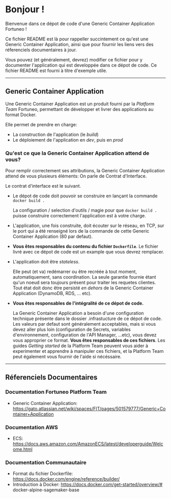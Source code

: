 # Bonjour !

Bienvenue dans ce dépot de code d'une Generic Container Application Fortuneo !

Ce fichier README est là pour rappeller succintement ce qu'est une Generic Container Application, ainsi que pour fournir les liens vers des réferenciels documentaires à jour.

Vous pouvez (et généralement, devrez) modifier ce fichier pour y documenter l'application qui est developpée dans ce dépot de code. Ce fichier README est fourni à titre d'exemple utile.

___

## Generic Container Application

Une Generic Container Application est un produit fourni par la _Platform Team_ Fortuneo, permettant de développer et livrer des applications au format Docker.

Elle permet de prendre en charge:

* La construction de l'application (le _build_)
* Le déploiement de l'application en _dev_, puis en _prod_

### Qu'est ce que la Generic Container Application attend de vous?

Pour remplir correctement ses attributions, la Generic Container Application attend de vous plusieurs éléments: On parle de Contrat d'Interface.

Le contrat d'interface est le suivant.

* Le dépot de code doit pouvoir se construire en lançant la commande `docker build .`

  La configuration / selection d'outils / magie pour que `docker build .` puisse construire correctement l'application est à votre charge.

* L'application, une fois construite, doit écouter sur le réseau, en TCP, sur le port qui a été renseigné lors de la commande de cette Generic Container Application (80 par defaut).

* **Vous êtes responsables du contenu du fichier `Dockerfile`**. Le fichier livré avec ce dépot de code est un example que vous devrez remplacer.

* L'application doit être _stateless_.

  Elle peut (et va) redémarrer ou être recréée à tout moment, automatiquement, sans coordination.
  La seule garantie fournie étant qu'un noeud sera toujours présent pour traiter les requetes clientes. Tout état doit donc être persisté _en dehors_ de la Generic Container Application (DynamoDB, RDS, ... etc).

* **Vous êtes responsables de l'intégralité de ce dépot de code.**

  La Generic Container Application a besoin d'une configuration technique présente dans le dossier .infrastucture de ce dépot de code.
  Les valeurs par defaut sont généralement acceptables, mais si vous devez aller plus loin (configuration de Secrets, variables d'environnement, configuration de l'API Manager, ...etc), vous devez vous approprier ce format.
  **Vous êtes responsables de ces fichiers**.
  Les guides _Getting started_ de la Platform Team peuvent vous aider à experimenter et apprendre à manipuler ces fichiers, et la Platform Team peut également vous fournir de l'aide si nécéssaire.

___

## Réferenciels Documentaires

### Documentation Fortuneo Platform Team

* Generic Container Application:  https://gato.atlassian.net/wiki/spaces/FIT/pages/501579777/Generic+Container+Application

### Documentation AWS

* ECS: https://docs.aws.amazon.com/AmazonECS/latest/developerguide/Welcome.html

### Documentation Communautaire

* Format du fichier Dockerfile: https://docs.docker.com/engine/reference/builder/
* Introduction à Docker: https://docs.docker.com/get-started/overview/# docker-alpine-sagemaker-base
